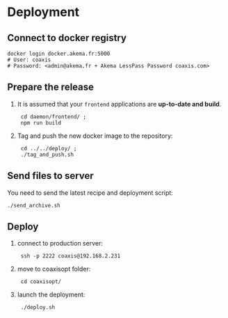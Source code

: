 # Deployment

## Connect to docker registry

    docker login docker.akema.fr:5000
    # User: coaxis 
    # Password: <admin@akema.fr + Akema LessPass Password coaxis.com>

## Prepare the release

1. It is assumed that your `frontend` applications are **up-to-date and build**.

        cd daemon/frontend/ ; 
        npm run build
   
1. Tag and push the new docker image to the repository:

        cd ../../deploy/ ; 
        ./tag_and_push.sh

## Send files to server

You need to send the latest recipe and deployment script:
 
    ./send_archive.sh
    
## Deploy

1. connect to production server:

        ssh -p 2222 coaxis@192.168.2.231
    
1. move to coaxisopt folder:

        cd coaxisopt/
    
1. launch the deployment:    

        ./deploy.sh